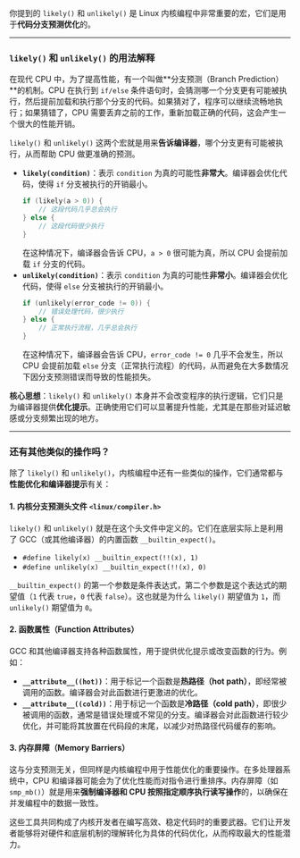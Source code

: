 你提到的 `likely()` 和 `unlikely()` 是 Linux 内核编程中非常重要的宏，它们是用于**代码分支预测优化**的。

-----

### `likely()` 和 `unlikely()` 的用法解释

在现代 CPU 中，为了提高性能，有一个叫做\*\*分支预测（Branch Prediction）\*\*的机制。CPU 在执行到 `if/else` 条件语句时，会猜测哪一个分支更有可能被执行，然后提前加载和执行那个分支的代码。如果猜对了，程序可以继续流畅地执行；如果猜错了，CPU 需要丢弃之前的工作，重新加载正确的代码，这会产生一个很大的性能开销。

`likely()` 和 `unlikely()` 这两个宏就是用来**告诉编译器**，哪个分支更有可能被执行，从而帮助 CPU 做更准确的预测。

  * **`likely(condition)`**：表示 `condition` 为真的可能性**非常大**。编译器会优化代码，使得 `if` 分支被执行的开销最小。
    ```c
    if (likely(a > 0)) {
        // 这段代码几乎总会执行
    } else {
        // 这段代码很少执行
    }
    ```
    在这种情况下，编译器会告诉 CPU，`a > 0` 很可能为真，所以 CPU 会提前加载 `if` 分支的代码。
  * **`unlikely(condition)`**：表示 `condition` 为真的可能性**非常小**。编译器会优化代码，使得 `else` 分支被执行的开销最小。
    ```c
    if (unlikely(error_code != 0)) {
        // 错误处理代码，很少执行
    } else {
        // 正常执行流程，几乎总会执行
    }
    ```
    在这种情况下，编译器会告诉 CPU，`error_code != 0` 几乎不会发生，所以 CPU 会提前加载 `else` 分支（正常执行流程）的代码，从而避免在大多数情况下因分支预测错误而导致的性能损失。

**核心思想**：`likely()` 和 `unlikely()` 本身并不会改变程序的执行逻辑，它们只是为编译器提供**优化提示**。正确使用它们可以显著提升性能，尤其是在那些对延迟敏感或分支频繁出现的地方。

-----

### 还有其他类似的操作吗？

除了 `likely()` 和 `unlikely()`，内核编程中还有一些类似的操作，它们通常都与**性能优化和编译器提示**有关：

#### 1\. 内核分支预测头文件 `<linux/compiler.h>`

`likely()` 和 `unlikely()` 就是在这个头文件中定义的。它们在底层实际上是利用了 GCC（或其他编译器）的内置函数 `__builtin_expect()`。

  * `#define likely(x) __builtin_expect(!!(x), 1)`
  * `#define unlikely(x) __builtin_expect(!!(x), 0)`

`__builtin_expect()` 的第一个参数是条件表达式，第二个参数是这个表达式的期望值（`1` 代表 `true`，`0` 代表 `false`）。这也就是为什么 `likely()` 期望值为 `1`，而 `unlikely()` 期望值为 `0`。

#### 2\. 函数属性（Function Attributes）

GCC 和其他编译器支持各种函数属性，用于提供优化提示或改变函数的行为。例如：

  * **`__attribute__((hot))`**：用于标记一个函数是**热路径（hot path）**，即经常被调用的函数。编译器会对此函数进行更激进的优化。
  * **`__attribute__((cold))`**：用于标记一个函数是**冷路径（cold path）**，即很少被调用的函数，通常是错误处理或不常见的分支。编译器会对此函数进行较少优化，并可能将其放置在代码段的末尾，以减少对热路径代码缓存的影响。

#### 3\. 内存屏障（Memory Barriers）

这与分支预测无关，但同样是内核编程中用于性能优化的重要操作。在多处理器系统中，CPU 和编译器可能会为了优化性能而对指令进行重排序。内存屏障（如 `smp_mb()`）就是用来**强制编译器和 CPU 按照指定顺序执行读写操作**的，以确保在并发编程中的数据一致性。

这些工具共同构成了内核开发者在编写高效、稳定代码时的重要武器。它们让开发者能够将对硬件和底层机制的理解转化为具体的代码优化，从而榨取最大的性能潜力。
